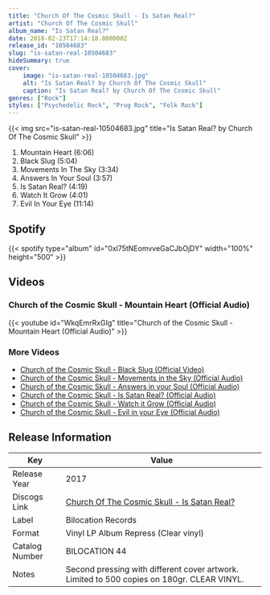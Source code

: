 ```yaml
---
title: "Church Of The Cosmic Skull - Is Satan Real?"
artist: "Church Of The Cosmic Skull"
album_name: "Is Satan Real?"
date: 2018-02-23T17:14:18.000000Z
release_id: "10504683"
slug: "is-satan-real-10504683"
hideSummary: true
cover:
    image: "is-satan-real-10504683.jpg"
    alt: "Is Satan Real? by Church Of The Cosmic Skull"
    caption: "Is Satan Real? by Church Of The Cosmic Skull"
genres: ["Rock"]
styles: ["Psychedelic Rock", "Prog Rock", "Folk Rock"]
---
```


{{< img src="is-satan-real-10504683.jpg" title="Is Satan Real? by Church Of The Cosmic Skull" >}}

<!-- section break -->

1. Mountain Heart (6:06)
2. Black Slug (5:04)
3. Movements In The Sky (3:34)
4. Answers In Your Soul (3:57)
5. Is Satan Real? (4:19)
6. Watch It Grow (4:01)
7. Evil In Your Eye (11:14)

<!-- section break -->


## Spotify
{{< spotify type="album" id="0xl75tNEomvveGaCJbOjDY" width="100%" height="500" >}}



## Videos
### Church of the Cosmic Skull - Mountain Heart (Official Audio)
{{< youtube id="WkqEmrRxGIg" title="Church of the Cosmic Skull - Mountain Heart (Official Audio)" >}}<br>

### More Videos

- [Church of the Cosmic Skull - Black Slug (Official Video)](https://www.youtube.com/watch?v=xCQCLe40avs)
- [Church of the Cosmic Skull - Movements in the Sky (Official Audio)](https://www.youtube.com/watch?v=6gLGnncwnYc)
- [Church of the Cosmic Skull - Answers in your Soul (Official Audio)](https://www.youtube.com/watch?v=kLQ0yAkmbis)
- [Church of the Cosmic Skull - Is Satan Real? (Official Audio)](https://www.youtube.com/watch?v=kSrj2qMDiJ4)
- [Church of the Cosmic Skull - Watch it Grow (Official Audio)](https://www.youtube.com/watch?v=S_87QEtsXYA)
- [Church of the Cosmic Skull - Evil in your Eye (Official Audio)](https://www.youtube.com/watch?v=f5_w2ovow84)


## Release Information
|  Key           | Value                                                |
| ---------------| ---------------------------------------------------- |
| Release Year   | 2017                                   |
| Discogs Link   | [Church Of The Cosmic Skull - Is Satan Real?](https://www.discogs.com/release/10504683-Church-Of-The-Cosmic-Skull-Is-Satan-Real) |
| Label          | Bilocation Records |
| Format         | Vinyl LP Album Repress (Clear vinyl) |
| Catalog Number | BILOCATION 44 |
| Notes | Second pressing with different cover artwork. Limited to 500 copies on 180gr. CLEAR VINYL.  |